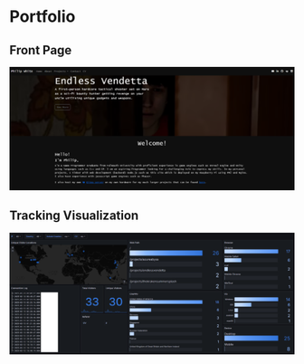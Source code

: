# Portfolio

## Front Page

![Front Page](./assets/FrontPage.png)

## Tracking Visualization

![Tracking Visualization](./assets/Grafana.png)
